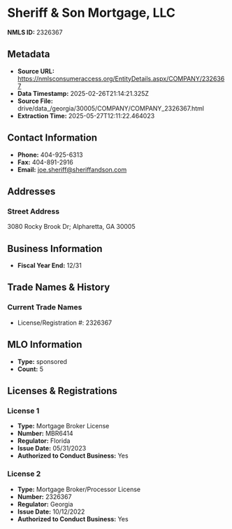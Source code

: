 # Sheriff & Son Mortgage, LLC

**NMLS ID:** 2326367

## Metadata
- **Source URL:** https://nmlsconsumeraccess.org/EntityDetails.aspx/COMPANY/2326367
- **Data Timestamp:** 2025-02-26T21:14:21.325Z
- **Source File:** drive/data_/georgia/30005/COMPANY/COMPANY_2326367.html
- **Extraction Time:** 2025-05-27T12:11:22.464023

## Contact Information
- **Phone:** 404-925-6313
- **Fax:** 404-891-2916
- **Email:** joe.sheriff@sheriffandson.com

## Addresses
### Street Address
3080 Rocky Brook Dr; Alpharetta, GA 30005

## Business Information
- **Fiscal Year End:** 12/31

## Trade Names & History
### Current Trade Names
- License/Registration #: 2326367

## MLO Information
- **Type:** sponsored
- **Count:** 5

## Licenses & Registrations

### License 1
- **Type:** Mortgage Broker License
- **Number:** MBR6414
- **Regulator:** Florida
- **Issue Date:** 05/31/2023
- **Authorized to Conduct Business:** Yes

### License 2
- **Type:** Mortgage Broker/Processor License
- **Number:** 2326367
- **Regulator:** Georgia
- **Issue Date:** 10/12/2022
- **Authorized to Conduct Business:** Yes
